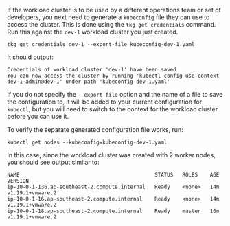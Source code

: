If the workload cluster is to be used by a different operations team or set of developers, you next need to generate a ``kubeconfig`` file they can use to access the cluster. This is done using the ``tkg get credentials`` command. Run this against the ``dev-1`` workload cluster you just created.

```execute-1
tkg get credentials dev-1 --export-file kubeconfig-dev-1.yaml
```

It should output:

```
Credentials of workload cluster 'dev-1' have been saved 
You can now access the cluster by running 'kubectl config use-context dev-1-admin@dev-1' under path 'kubeconfig-dev-1.yaml'
```

If you do not specify the ``--export-file`` option and the name of a file to save the configuration to, it will be added to your current configuration for ``kubectl``, but you will need to switch to the context for the workload cluster before you can use it.

To verify the separate generated configuration file works, run:

```execute-1
kubectl get nodes --kubeconfig=kubeconfig-dev-1.yaml
```

In this case, since the workload cluster was created with 2 worker nodes, you should see output similar to:

```
NAME                                            STATUS   ROLES    AGE   VERSION
ip-10-0-1-136.ap-southeast-2.compute.internal   Ready    <none>   14m   v1.19.1+vmware.2
ip-10-0-1-16.ap-southeast-2.compute.internal    Ready    <none>   14m   v1.19.1+vmware.2
ip-10-0-1-18.ap-southeast-2.compute.internal    Ready    master   16m   v1.19.1+vmware.2
```
